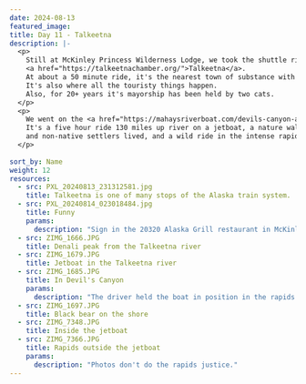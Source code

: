 ```yaml
---
date: 2024-08-13
featured_image: 
title: Day 11 - Talkeetna
description: |-
  <p>
    Still at McKinley Princess Wilderness Lodge, we took the shuttle ride to the town of 
    <a href="https://talkeetnachamber.org/">Talkeetna</a>.
    At about a 50 minute ride, it's the nearest town of substance with a population of a bit over 1,000.
    It's also where all the touristy things happen. 
    Also, for 20+ years it's mayorship has been held by two cats.
  </p>
  <p>
    We went on the <a href="https://mahaysriverboat.com/devils-canyon-adventure/">Devil's Canyon Adventure</a>!
    It's a five hour ride 130 miles up river on a jetboat, a nature walk with reproductions of how the earliest native
    and non-native settlers lived, and a wild ride in the intense rapids if Devil's Canyon.
  </p>
  
sort_by: Name
weight: 12
resources:
  - src: PXL_20240813_231312581.jpg
    title: Talkeetna is one of many stops of the Alaska train system.
  - src: PXL_20240814_023018484.jpg
    title: Funny
    params:
      description: "Sign in the 20320 Alaska Grill restaurant in McKinley Princess Wilderness Lodge"
  - src: ZIMG_1666.JPG
    title: Denali peak from the Talkeetna river
  - src: ZIMG_1679.JPG
    title: Jetboat in the Talkeetna river
  - src: ZIMG_1685.JPG
    title: In Devil's Canyon
    params:
      description: "The driver held the boat in position in the rapids while everyone took photos."
  - src: ZIMG_1697.JPG
    title: Black bear on the shore
  - src: ZIMG_7348.JPG
    title: Inside the jetboat
  - src: ZIMG_7366.JPG
    title: Rapids outside the jetboat
    params:
      description: "Photos don't do the rapids justice."
---
```

